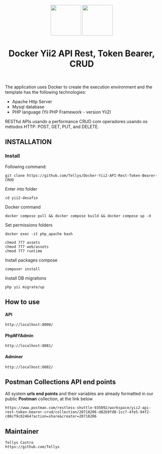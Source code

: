 <p align="center">
 <img src="https://avatars0.githubusercontent.com/u/993323" height="100px">
         <img src="https://www.docker.com/wp-content/uploads/2023/08/logo-guide-logos-1.svg" height="100px">
    <h1 align="center">Docker Yii2 API Rest, Token Bearer, CRUD</h1>
    <br>
</p>

The application uses Docker to create the execution environment and the template has the following technologies:
- Apache Http Server
- Mysql database
- PHP language (Yii PHP Framework - version Yii2)

RESTful APIs usando a performance CRUD com operadores usando os métodos HTTP: POST, GET, PUT, and DELETE.

INSTALLATION
------------

### Install 

Following command:

~~~
git clone https://github.com/Tellys/Docker-Yii2-API-Rest-Token-Bearer-CRUD
~~~

Enter into folder 

~~~
cd yii2-desafio
~~~

Docker command

~~~
docker compose pull && docker compose build && docker compose up -d
~~~

Set permissions folders

~~~
docker exec -it php_apache bash

chmod 777 assets
chmod 777 web/assets
chmod 777 runtime
~~~

Install packages compose

~~~
composer install
~~~

Install DB migrations

~~~
php yii migrate/up
~~~

## How to use

#### API
~~~
http://localhost:8000/
~~~

#### PhpMYAdmin
~~~
http://localhost:8081/
~~~

#### Adminer
~~~
http://localhost:8082/
~~~

##  Postman Collections API end points

All system **urls end points** and their variables are already formatted in our public **Postman** collection, at the link below
~~~
https://www.postman.com/restless-shuttle-935092/workspace/yii2-api-rest-token-bearer-crud/collection/20718206-d82b9fd0-1cc7-4fe5-94f2-c80cf9c82464?action=share&creator=20718206
~~~

##  Maintainer
~~~
Tellys Castro
https://github.com/Tellys
~~~
    
